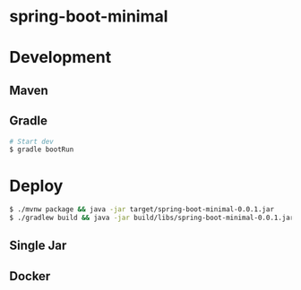 # spring-boot-minimal

# Development

## Maven

## Gradle

```bash
# Start dev
$ gradle bootRun
```

# Deploy

```bash
$ ./mvnw package && java -jar target/spring-boot-minimal-0.0.1.jar
$ ./gradlew build && java -jar build/libs/spring-boot-minimal-0.0.1.jar
```

## Single Jar

## Docker